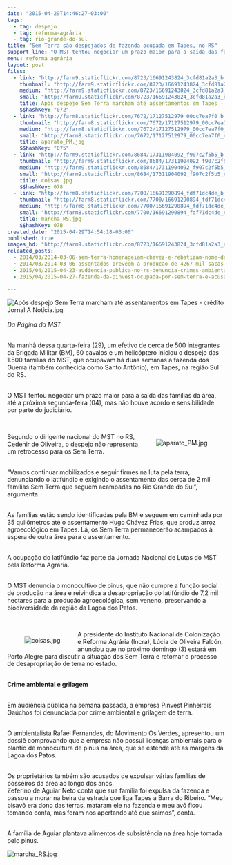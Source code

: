 ```yaml
---
date: "2015-04-29T14:46:27-03:00"
tags:
  - tag: despejo
  - tag: reforma-agrária
  - tag: rio-grande-do-sul
title: "Sem Terra são despejados de fazenda ocupada em Tapes, no RS"
support_line: "O MST tentou negociar um prazo maior para a saída das famílias da área, até a próxima segunda-feira (04), mas não houve acordo e sensibilidade por parte do judiciário."
menu: reforma agrária
layout: post
files:
  - link: "http://farm9.staticflickr.com/8723/16691243824_3cfd81a2a3_b.jpg"
    thumbnail: "http://farm9.staticflickr.com/8723/16691243824_3cfd81a2a3_t.jpg"
    medium: "http://farm9.staticflickr.com/8723/16691243824_3cfd81a2a3_z.jpg"
    small: "http://farm9.staticflickr.com/8723/16691243824_3cfd81a2a3_n.jpg"
    title: Após despejo Sem Terra marcham até assentamentos em Tapes - crédito Jornal A Notícia.jpg
    $$hashKey: "072"
  - link: "http://farm8.staticflickr.com/7672/17127512979_00cc7ea7f0_b.jpg"
    thumbnail: "http://farm8.staticflickr.com/7672/17127512979_00cc7ea7f0_t.jpg"
    medium: "http://farm8.staticflickr.com/7672/17127512979_00cc7ea7f0_z.jpg"
    small: "http://farm8.staticflickr.com/7672/17127512979_00cc7ea7f0_n.jpg"
    title: aparato_PM.jpg
    $$hashKey: "075"
  - link: "http://farm9.staticflickr.com/8684/17311904092_f907c2f5b5_b.jpg"
    thumbnail: "http://farm9.staticflickr.com/8684/17311904092_f907c2f5b5_t.jpg"
    medium: "http://farm9.staticflickr.com/8684/17311904092_f907c2f5b5_z.jpg"
    small: "http://farm9.staticflickr.com/8684/17311904092_f907c2f5b5_n.jpg"
    title: coisas.jpg
    $$hashKey: 078
  - link: "http://farm8.staticflickr.com/7700/16691290894_fdf71dc4de_b.jpg"
    thumbnail: "http://farm8.staticflickr.com/7700/16691290894_fdf71dc4de_t.jpg"
    medium: "http://farm8.staticflickr.com/7700/16691290894_fdf71dc4de_z.jpg"
    small: "http://farm8.staticflickr.com/7700/16691290894_fdf71dc4de_n.jpg"
    title: marcha_RS.jpg
    $$hashKey: 07B
created_date: "2015-04-29T14:54:18-03:00"
published: true
images_hd: "http://farm9.staticflickr.com/8723/16691243824_3cfd81a2a3_n.jpg"
releated_posts:
  - 2014/03/2014-03-06-sem-terra-homenageiam-chavez-e-rebatizam-nome-de-assentamento.md
  - 2014/03/2014-03-06-assentados-preveem-a-producao-de-4267-mil-sacas-de-arroz-agroecologico.md
  - 2015/04/2015-04-23-audiencia-publica-no-rs-denuncia-crimes-ambientais-em-fazenda-ocupa-pelos-sem-terra.md
  - 2015/04/2015-04-27-fazenda-da-pinvest-ocupada-por-sem-terra-e-acusada-de-grilagem-e-danos-ambientais.md

---
```

<p><img alt="Após despejo Sem Terra marcham até assentamentos em Tapes - crédito Jornal A Notícia.jpg" src="http://farm9.staticflickr.com/8723/16691243824_3cfd81a2a3_b.jpg" /><br />
<br />
<em>Da P&aacute;gina do MST</em></p>

<p><br />
Na manh&atilde; dessa quarta-feira (29), um efetivo de cerca de 500 integrantes da Brigada Militar (BM), 60 cavalos e um helic&oacute;ptero iniciou o despejo das 1.500 fam&iacute;lias do MST, que ocupavam h&aacute; duas semanas a fazenda dos Guerra (tamb&eacute;m conhecida como Santo Ant&ocirc;nio), em Tapes, na regi&atilde;o Sul do RS.</p>

<p><br />
O MST tentou negociar um prazo maior para a sa&iacute;da das fam&iacute;lias da &aacute;rea, at&eacute; a pr&oacute;xima segunda-feira (04), mas n&atilde;o houve acordo e sensibilidade por parte do judici&aacute;rio.</p>

<p>&nbsp;</p>

<figure class="image" style="float:right"><img alt="aparato_PM.jpg" src="http://farm8.staticflickr.com/7672/17127512979_00cc7ea7f0_b.jpg" />
<figcaption></figcaption>
</figure>

<p>Segundo o dirigente nacional do MST no RS, Cedenir de Oliveira, o despejo n&atilde;o representa um retrocesso para os Sem Terra.</p>

<p><br />
&quot;Vamos continuar mobilizados e seguir firmes na luta pela terra, denunciando o latif&uacute;ndio e exigindo o assentamento das cerca de 2 mil fam&iacute;lias Sem Terra que seguem acampadas no Rio Grande do Sul&rdquo;, argumenta.</p>

<p><br />
As fam&iacute;lias est&atilde;o sendo identificadas pela BM e seguem em caminhada por 35 quil&ocirc;metros at&eacute; o assentamento Hugo Ch&aacute;vez Frias, que produz arroz agroecol&oacute;gico em Tapes. L&aacute;, os Sem Terra permanecer&atilde;o acampados &agrave; espera de outra &aacute;rea para o assentamento.</p>

<p><br />
A ocupa&ccedil;&atilde;o do latif&uacute;ndio faz parte da Jornada Nacional de Lutas do MST pela Reforma Agr&aacute;ria.</p>

<p><br />
O MST denuncia o monocultivo de pinus, que n&atilde;o cumpre a fun&ccedil;&atilde;o social de produ&ccedil;&atilde;o na &aacute;rea e reivindica a desapropria&ccedil;&atilde;o do latif&uacute;ndio de 7,2 mil hectares para a produ&ccedil;&atilde;o agroecol&oacute;gica, sem veneno, preservando a biodiversidade da regi&atilde;o da Lagoa dos Patos.</p>

<p>&nbsp;</p>

<figure class="image" style="float:left"><img alt="coisas.jpg" src="http://farm9.staticflickr.com/8684/17311904092_f907c2f5b5_b.jpg" />
<figcaption></figcaption>
</figure>

<p>A presidente do Instituto Nacional de Coloniza&ccedil;&atilde;o e Reforma Agr&aacute;ria (Incra), L&uacute;cia de Oliveira Falc&oacute;n, anunciou que no pr&oacute;ximo domingo (3) estar&aacute; em Porto Alegre para discutir a situa&ccedil;&atilde;o dos Sem Terra e retomar o processo de desapropria&ccedil;&atilde;o de terra no estado.</p>

<p><br />
<strong>Crime ambiental e grilagem</strong></p>

<p><br />
Em audi&ecirc;ncia p&uacute;blica na semana passada, a empresa Pinvest Pinheirais Ga&uacute;chos foi denunciada por crime ambiental e grilagem de terra.</p>

<p><br />
O ambientalista Rafael Fernandes, do Movimento Os Verdes, apresentou um dossi&ecirc; comprovando que a empresa n&atilde;o possui licen&ccedil;as ambientais para o plantio de monocultura de pinus na &aacute;rea, que se estende at&eacute; as margens da Lagoa dos Patos.</p>

<p><br />
Os propriet&aacute;rios tamb&eacute;m s&atilde;o acusados de expulsar v&aacute;rias fam&iacute;lias de posseiros da &aacute;rea ao longo dos anos.<br />
Zeferino de Aguiar Neto conta que sua fam&iacute;lia foi expulsa da fazenda e passou a morar na beira da estrada que liga Tapes a Barra do Ribeiro. &ldquo;Meu bisav&ocirc; era dono das terras, mataram ele na fazenda e meu av&ocirc; ficou tomando conta, mas foram nos apertando at&eacute; que sa&iacute;mos&rdquo;, conta.</p>

<p><br />
A fam&iacute;lia de Aguiar plantava alimentos de subsist&ecirc;ncia na &aacute;rea hoje tomada pelo pinus.</p>

<p><img alt="marcha_RS.jpg" src="http://farm8.staticflickr.com/7700/16691290894_fdf71dc4de_b.jpg" /></p>
